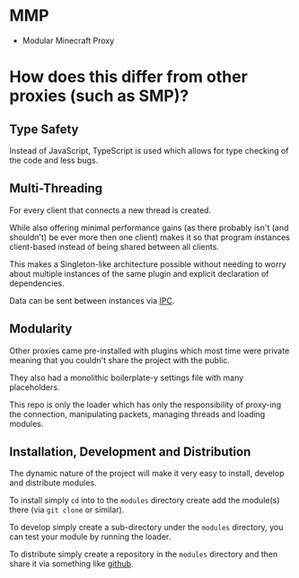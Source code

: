 # MMP
- Modular Minecraft Proxy

# How does this differ from other proxies (such as SMP)?

## Type Safety

Instead of JavaScript, TypeScript is used which allows for type checking of the code and less bugs.

## Multi-Threading

For every client that connects a new thread is created.

While also offering minimal performance gains (as there probably isn't (and shouldn't) be  ever more then one client) makes it so that program instances client-based instead of being shared between all clients.

This makes a Singleton-like architecture possible without needing to worry about multiple instances of the same plugin and explicit declaration of dependencies.

Data can be sent between instances via [IPC](https://en.wikipedia.org/wiki/Inter-process_communication).

## Modularity

Other proxies came pre-installed with plugins which most time were private meaning that you couldn't share the project with the public.

They also had a monolithic boilerplate-y settings file with many placeholders.

This repo is only the loader which has only the responsibility of proxy-ing the connection, manipulating packets, managing threads and loading modules.

## Installation, Development and Distribution

The dynamic nature of the project will make it very easy to install, develop and distribute modules.

To install simply `cd` into to the `modules` directory create add the module(s) there (via `git clone` or similar).

To develop simply create a sub-directory under the `modules` directory, you can test your module by running the loader.

To distribute simply create a repository in the `modules` directory and then share it via something like [github](https://github.com/).
